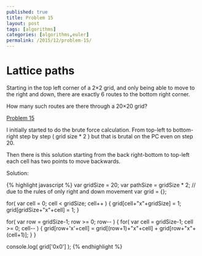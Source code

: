 ```yaml
---
published: true
title: Problem 15
layout: post
tags: [algorithms]
categories: [algorithms,euler]
permalink: /2015/12/problem-15/
---
```


# Lattice paths

Starting in the top left corner of a 2×2 grid, and only being able to move to the right and down, there are exactly 6 routes to the bottom right corner.

How many such routes are there through a 20×20 grid?

[Problem 15 ](https://projecteuler.net/problem=15)


I initially started to do the brute force calculation.
From top-left to bottom-right step by step ( grid size * 2 ) but that is brutal on the PC even on step 20.

Then there is this solution starting from the back right-bottom to top-left each cell has two points to move backwards.

Solution:

{% highlight javascript %}
var gridSize = 20;
var pathSize = gridSize * 2; // due to the rules of only right and down movement
var grid = {};

for( var cell = 0; cell < gridSize; cell++ )
{
    grid[cell+"x"+gridSize] = 1;
    grid[gridSize+"x"+cell] = 1;
}


for( var row = gridSize-1; row >= 0; row-- )
{
    for( var cell = gridSize-1; cell >= 0; cell-- )
    {
        grid[row+'x'+cell] = grid[(row+1)+"x"+cell] + grid[row+"x"+(cell+1)];
    }
}


console.log( grid['0x0'] );
{% endhighlight %}
